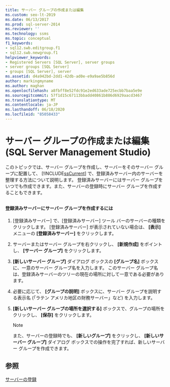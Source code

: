 ```yaml
---
title: サーバー グループの作成または編集
ms.custom: seo-lt-2019
ms.date: 06/13/2017
ms.prod: sql-server-2014
ms.reviewer: ''
ms.technology: ssms
ms.topic: conceptual
f1_keywords:
- sql12.swb.editgroup.f1
- sql12.swb.newgroup.f1
helpviewer_keywords:
- Registered Servers [SQL Server], server groups
- server groups [SQL Server]
- groups [SQL Server], server
ms.assetid: d4a942bd-2dd1-42db-ad0e-e9a9ae5b856d
author: markingmyname
ms.author: maghan
ms.openlocfilehash: a8fbff8e52fdc91e2ed633ade725ecbb7baa5e9e
ms.sourcegitcommit: 57f1d15c67113bbadd40861b886d6929aacd3467
ms.translationtype: MT
ms.contentlocale: ja-JP
ms.lasthandoff: 06/18/2020
ms.locfileid: "85058433"
---
```

# <a name="create-or-edit-a-server-group-sql-server-management-studio"></a>サーバー グループの作成または編集 (SQL Server Management Studio)
  このトピックでは、サーバー グループを作成し、サーバーをそのサーバー グループに配置して、 [!INCLUDE[ssCurrent](../../includes/sscurrent-md.md)] で、登録済みサーバー内のサーバーを整理する方法について説明します。 登録済みサーバーにはサーバー グループをいつでも作成できます。また、サーバーの登録時にサーバー グループを作成することもできます。  
  
##  <a name="SSMSProcedure"></a>  
  
#### <a name="to-create-a-server-group-in-registered-servers"></a>登録済みサーバーにサーバー グループを作成するには  
  
1.  [登録済みサーバー] で、[登録済みサーバー] ツール バーのサーバーの種類をクリックします。 [登録済みサーバー] が表示されていない場合は、 **[表示]** メニューの **[登録済みサーバー]** をクリックします。  
  
2.  サーバーまたはサーバー グループを右クリックし、 **[新規作成]** をポイントし、 **[サーバー グループ]** をクリックします。  
  
3.  **[新しいサーバー グループ]** ダイアログ ボックスの **[グループ名]** ボックスに、一意のサーバー グループ名を入力します。 このサーバー グループ名は、登録済みサーバーのツリーの現在の場所に対して一意である必要があります。  
  
4.  必要に応じて、 **[グループの説明]** ボックスに、サーバー グループを説明する表示名 (「ラテン アメリカ地区の財務サーバー」など) を入力します。  
  
5.  **[新しいサーバー グループの場所を選択する]** ボックスで、グループの場所をクリックし、 **[保存]** をクリックします。  
  
    > [!NOTE]  
    >  また、サーバーの登録時でも、 **[新しいグループ]** をクリックし、 **[新しいサーバー グループ]** ダイアログ ボックスでの操作を完了すれば、新しいサーバー グループを作成できます。  
  
## <a name="see-also"></a>参照  
 [サーバーの登録](register-servers.md)  
  
  
